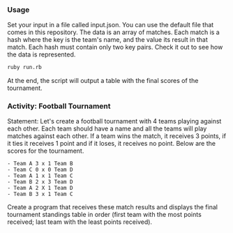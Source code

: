 
### Usage
Set your input in a file called input.json.
You can use the default file that comes in this repository.
The data is an array of matches. Each match is a hash where
the key is the team's name, and the value its result in that match.
Each hash must contain only two key pairs.
Check it out to see how the data is represented.
```bash
ruby run.rb
```
At the end, the script will output a table with the final scores
of the tournament.

### Activity: Football Tournament
Statement: Let's create a football tournament with 
4 teams playing against each other. 
Each team should have a name and all the teams 
will play matches against each other.
If a team wins the match, it receives 3 points, 
if it ties it receives 1 point and if it loses, 
it receives no point.
Below are the scores for the tournament.
```
- Team A 3 x 1 Team B
- Team C 0 x 0 Team D
- Team A 1 x 1 Team C
- Team B 2 x 3 Team D
- Team A 2 X 1 Team D
- Team B 3 x 1 Team C
```
Create a program that receives these match results 
and displays the final tournament standings table 
in order (first team with the most points received;
 last team with the least points received).

